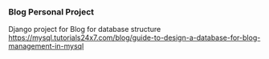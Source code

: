 ### Blog Personal Project
Django project for Blog
for database structure
https://mysql.tutorials24x7.com/blog/guide-to-design-a-database-for-blog-management-in-mysql

